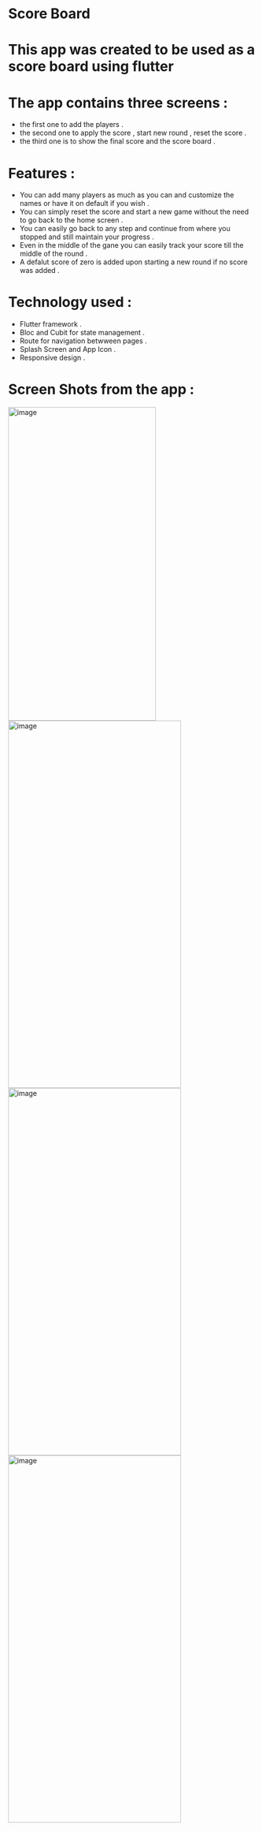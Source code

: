 # Score Board

# This app was created to be used as a score board using flutter 
# The app contains three screens :
  - the first one to add the players .
  - the second one to apply the score , start new round , reset the score .
  - the third one is to show the final score and the score board .
# Features : 
  - You can add many players as much as you can and customize the names or have it on default if you wish .
  - You can simply reset the score and start a new game without the need to go back to the home screen .
  - You can easily go back to any step and continue from where you stopped and still maintain your progress .
  - Even in the middle of the gane you can easily track your score till the middle of the round .
  - A defalut score of zero is added upon starting a new round if no score was added .
# Technology used : 
  - Flutter framework .
  - Bloc and Cubit for state management .
  - Route for navigation betwween pages .
  - Splash Screen and App Icon .
  - Responsive design .
# Screen Shots from the app : 
<img width="300" height="636" alt="image" src="https://github.com/user-attachments/assets/f4c12012-5bda-4fb5-ae61-528d7431ebfb" />
<img width="351" height="745" alt="image" src="https://github.com/user-attachments/assets/2f7d8e16-c209-46d1-9a2c-ece12c740fd4" />
<img width="351" height="745" alt="image" src="https://github.com/user-attachments/assets/0c6d91d2-a6ed-4f1a-bb26-e02c59796256" />
<img width="351" height="745" alt="image" src="https://github.com/user-attachments/assets/621afe2b-c9ee-4a7b-b050-b48a61ca5813" />
